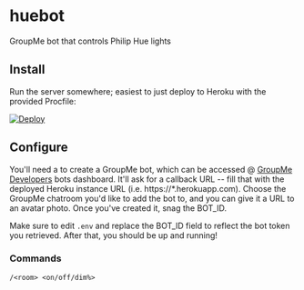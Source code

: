 # huebot
GroupMe bot that controls Philip Hue lights

## Install

Run the server somewhere; easiest to just deploy to Heroku with the provided Procfile:

[![Deploy](https://www.herokucdn.com/deploy/button.svg)](https://heroku.com/deploy?template=https://github.com/aleccunningham/huebot)

## Configure

You'll need a to create a GroupMe bot, which can be accessed @ [GroupMe Developers](https://dev.groupme.com/bots/) bots dashboard. It'll ask for a callback URL -- fill that with the deployed Heroku instance URL (i.e. https://*.herokuapp.com). Choose the GroupMe chatroom  you'd like to add the bot to, and you can give it a URL to an avatar photo. Once you've created it, snag the BOT_ID.

Make sure to edit `.env` and replace the BOT_ID field to reflect the bot token you retrieved. After that, you should be up and running!

### Commands

```
/<room> <on/off/dim%>
```
